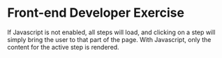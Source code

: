 Front-end Developer Exercise
============================

If Javascript is not enabled, all steps will load, and clicking on a step will simply bring the user to that part of the page. With Javascript, only the content for the active step is rendered.
